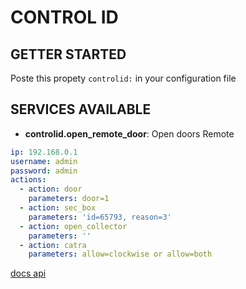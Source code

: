 # CONTROL ID


## GETTER STARTED

Poste this propety `controlid:` in your configuration file

## SERVICES AVAILABLE

* **controlid.open_remote_door**: Open doors Remote


```yaml
ip: 192.168.0.1
username: admin
password: admin
actions:
  - action: door
    parameters: door=1
  - action: sec_box
    parameters: 'id=65793, reason=3'
  - action: open_collector
    parameters: ''
  - action: catra
    parameters: allow=clockwise or allow=both
```


[docs api](https://www.controlid.com.br/docs/access-api-pt/acoes/abertura-remota-porta-e-catraca/#exemplo-abrir-rele-idaccessidfitidbox)

